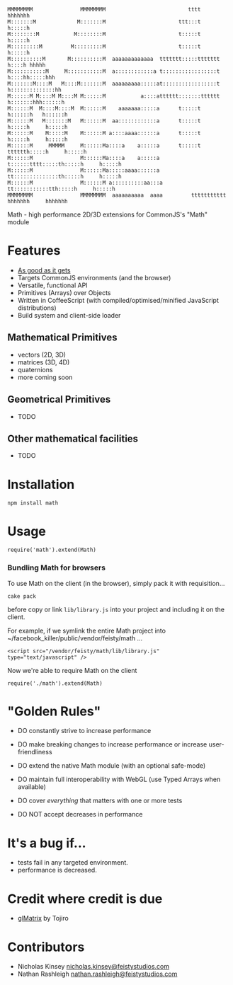     MMMMMMMM               MMMMMMMM                          tttt         hhhhhhh             
    M:::::::M             M:::::::M                       ttt:::t         h:::::h             
    M::::::::M           M::::::::M                       t:::::t         h:::::h             
    M:::::::::M         M:::::::::M                       t:::::t         h:::::h             
    M::::::::::M       M::::::::::M  aaaaaaaaaaaaa  ttttttt:::::ttttttt    h::::h hhhhh       
    M:::::::::::M     M:::::::::::M  a::::::::::::a t:::::::::::::::::t    h::::hh:::::hhh    
    M:::::::M::::M   M::::M:::::::M  aaaaaaaaa:::::at:::::::::::::::::t    h::::::::::::::hh  
    M::::::M M::::M M::::M M::::::M           a::::atttttt:::::::tttttt    h:::::::hhh::::::h 
    M::::::M  M::::M::::M  M::::::M    aaaaaaa:::::a      t:::::t          h::::::h   h::::::h
    M::::::M   M:::::::M   M::::::M  aa::::::::::::a      t:::::t          h:::::h     h:::::h
    M::::::M    M:::::M    M::::::M a::::aaaa::::::a      t:::::t          h:::::h     h:::::h
    M::::::M     MMMMM     M::::::Ma::::a    a:::::a      t:::::t    tttttth:::::h     h:::::h
    M::::::M               M::::::Ma::::a    a:::::a      t::::::tttt:::::th:::::h     h:::::h
    M::::::M               M::::::Ma:::::aaaa::::::a      tt::::::::::::::th:::::h     h:::::h
    M::::::M               M::::::M a::::::::::aa:::a       tt:::::::::::tth:::::h     h:::::h
    MMMMMMMM               MMMMMMMM  aaaaaaaaaa  aaaa         ttttttttttt  hhhhhhh     hhhhhhh

Math - high performance 2D/3D extensions for CommonJS's "Math" module

# Features

* [As good as it gets](https://github.com/pyrotechnick/math/wiki/performance)
* Targets CommonJS environments (and the browser)
* Versatile, functional API
* Primitives (Arrays) over Objects
* Written in CoffeeScript (with compiled/optimised/minified JavaScript distributions)
* Build system and client-side loader

## Mathematical Primitives

* vectors (2D, 3D)
* matrices (3D, 4D)
* quaternions
* more coming soon

## Geometrical Primitives
* TODO

## Other mathematical facilities
* TODO

# Installation
    npm install math
    
# Usage
    require('math').extend(Math)

### Bundling Math for browsers
To use Math on the client (in the browser), simply pack it with requisition...

    cake pack
    
before copy or link `lib/library.js` into your project and including it on the client.

For example, if we symlink the entire Math project into ~/facebook_killer/public/vendor/feisty/math ...

    <script src="/vendor/feisty/math/lib/library.js" type="text/javascript" />

Now we're able to require Math on the client

    require('./math').extend(Math)

# "Golden Rules"

* DO constantly strive to increase performance
* DO make breaking changes to increase performance or increase user-friendliness
* DO extend the native Math module (with an optional safe-mode)
* DO maintain full interoperability with WebGL (use Typed Arrays when available)
* DO cover _everything_ that matters with one or more tests

* DO NOT accept decreases in performance

# It's a bug if...
  * tests fail in any targeted environment.
  * performance is decreased.
  
# Credit where credit is due
  * [glMatrix](http://code.google.com/p/glmatrix/) by Tojiro

# Contributors
  * Nicholas Kinsey <nicholas.kinsey@feistystudios.com>
  * Nathan Rashleigh <nathan.rashleigh@feistystudios.com>